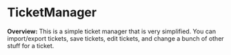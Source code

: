 # TicketManager
<b>Overview:</b>
This is a simple ticket manager that is very simplified. You can import/export tickets, save tickets, edit tickets, and change a bunch of other stuff for a ticket.

